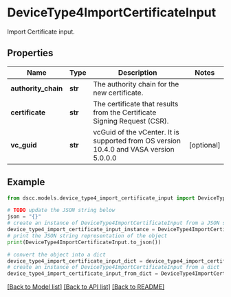 # DeviceType4ImportCertificateInput

Import Certificate input.

## Properties

Name | Type | Description | Notes
------------ | ------------- | ------------- | -------------
**authority_chain** | **str** | The authority chain for the new certificate. | 
**certificate** | **str** | The certificate that results from the Certificate Signing Request (CSR). | 
**vc_guid** | **str** | vcGuid of the vCenter. It is supported from OS version 10.4.0 and VASA version 5.0.0.0 | [optional] 

## Example

```python
from dscc.models.device_type4_import_certificate_input import DeviceType4ImportCertificateInput

# TODO update the JSON string below
json = "{}"
# create an instance of DeviceType4ImportCertificateInput from a JSON string
device_type4_import_certificate_input_instance = DeviceType4ImportCertificateInput.from_json(json)
# print the JSON string representation of the object
print(DeviceType4ImportCertificateInput.to_json())

# convert the object into a dict
device_type4_import_certificate_input_dict = device_type4_import_certificate_input_instance.to_dict()
# create an instance of DeviceType4ImportCertificateInput from a dict
device_type4_import_certificate_input_from_dict = DeviceType4ImportCertificateInput.from_dict(device_type4_import_certificate_input_dict)
```
[[Back to Model list]](../README.md#documentation-for-models) [[Back to API list]](../README.md#documentation-for-api-endpoints) [[Back to README]](../README.md)


